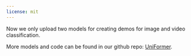 ```yaml
---
license: mit
---
```


Now we only upload two models for creating demos for image and video classification.

More models and code can be found in our github repo: [UniFormer](https://github.com/Sense-X/UniFormer).